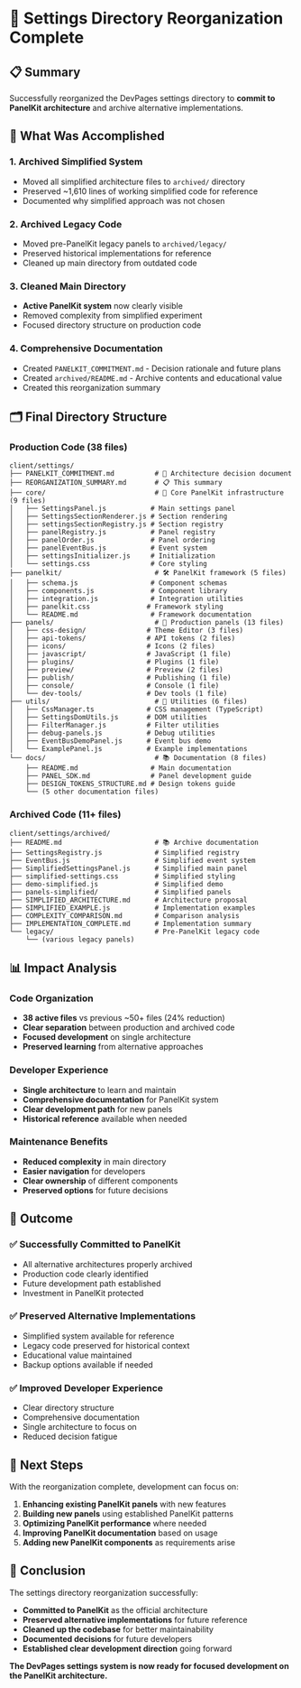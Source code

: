 # 🔄 Settings Directory Reorganization Complete

## 📋 **Summary**

Successfully reorganized the DevPages settings directory to **commit to PanelKit architecture** and archive alternative implementations.

## 🎯 **What Was Accomplished**

### **1. Archived Simplified System**
- Moved all simplified architecture files to `archived/` directory
- Preserved ~1,610 lines of working simplified code for reference
- Documented why simplified approach was not chosen

### **2. Archived Legacy Code**
- Moved pre-PanelKit legacy panels to `archived/legacy/`
- Preserved historical implementations for reference
- Cleaned up main directory from outdated code

### **3. Cleaned Main Directory**
- **Active PanelKit system** now clearly visible
- Removed complexity from simplified experiment
- Focused directory structure on production code

### **4. Comprehensive Documentation**
- Created `PANELKIT_COMMITMENT.md` - Decision rationale and future plans
- Created `archived/README.md` - Archive contents and educational value
- Created this reorganization summary

## 🗂️ **Final Directory Structure**

### **Production Code (38 files)**
```
client/settings/
├── PANELKIT_COMMITMENT.md          # 🎯 Architecture decision document
├── REORGANIZATION_SUMMARY.md       # 📋 This summary
├── core/                           # 🚀 Core PanelKit infrastructure (9 files)
│   ├── SettingsPanel.js           # Main settings panel
│   ├── SettingsSectionRenderer.js # Section rendering
│   ├── settingsSectionRegistry.js # Section registry
│   ├── panelRegistry.js           # Panel registry
│   ├── panelOrder.js              # Panel ordering
│   ├── panelEventBus.js           # Event system
│   ├── settingsInitializer.js     # Initialization
│   └── settings.css               # Core styling
├── panelkit/                       # 🛠️ PanelKit framework (5 files)
│   ├── schema.js                  # Component schemas
│   ├── components.js              # Component library
│   ├── integration.js             # Integration utilities
│   ├── panelkit.css              # Framework styling
│   └── README.md                  # Framework documentation
├── panels/                         # 📱 Production panels (13 files)
│   ├── css-design/               # Theme Editor (3 files)
│   ├── api-tokens/               # API tokens (2 files)
│   ├── icons/                    # Icons (2 files)
│   ├── javascript/               # JavaScript (1 file)
│   ├── plugins/                  # Plugins (1 file)
│   ├── preview/                  # Preview (2 files)
│   ├── publish/                  # Publishing (1 file)
│   ├── console/                  # Console (1 file)
│   └── dev-tools/                # Dev tools (1 file)
├── utils/                          # 🔧 Utilities (6 files)
│   ├── CssManager.ts             # CSS management (TypeScript)
│   ├── SettingsDomUtils.js       # DOM utilities
│   ├── FilterManager.js          # Filter utilities
│   ├── debug-panels.js           # Debug utilities
│   ├── EventBusDemoPanel.js      # Event bus demo
│   └── ExamplePanel.js           # Example implementations
└── docs/                           # 📚 Documentation (8 files)
    ├── README.md                  # Main documentation
    ├── PANEL_SDK.md               # Panel development guide
    ├── DESIGN_TOKENS_STRUCTURE.md # Design tokens guide
    └── (5 other documentation files)
```

### **Archived Code (11+ files)**
```
client/settings/archived/
├── README.md                       # 📚 Archive documentation
├── SettingsRegistry.js             # Simplified registry
├── EventBus.js                     # Simplified event system
├── SimplifiedSettingsPanel.js      # Simplified main panel
├── simplified-settings.css         # Simplified styling
├── demo-simplified.js              # Simplified demo
├── panels-simplified/              # Simplified panels
├── SIMPLIFIED_ARCHITECTURE.md      # Architecture proposal
├── SIMPLIFIED_EXAMPLE.js           # Implementation examples
├── COMPLEXITY_COMPARISON.md        # Comparison analysis
├── IMPLEMENTATION_COMPLETE.md      # Implementation summary
└── legacy/                         # Pre-PanelKit legacy code
    └── (various legacy panels)
```

## 📊 **Impact Analysis**

### **Code Organization**
- **38 active files** vs previous ~50+ files (24% reduction)
- **Clear separation** between production and archived code
- **Focused development** on single architecture
- **Preserved learning** from alternative approaches

### **Developer Experience**
- **Single architecture** to learn and maintain
- **Comprehensive documentation** for PanelKit system
- **Clear development path** for new panels
- **Historical reference** available when needed

### **Maintenance Benefits**
- **Reduced complexity** in main directory
- **Easier navigation** for developers
- **Clear ownership** of different components
- **Preserved options** for future decisions

## 🎉 **Outcome**

### **✅ Successfully Committed to PanelKit**
- All alternative architectures properly archived
- Production code clearly identified
- Future development path established
- Investment in PanelKit protected

### **✅ Preserved Alternative Implementations**
- Simplified system available for reference
- Legacy code preserved for historical context
- Educational value maintained
- Backup options available if needed

### **✅ Improved Developer Experience**
- Clear directory structure
- Comprehensive documentation
- Single architecture to focus on
- Reduced decision fatigue

## 🚀 **Next Steps**

With the reorganization complete, development can focus on:

1. **Enhancing existing PanelKit panels** with new features
2. **Building new panels** using established PanelKit patterns
3. **Optimizing PanelKit performance** where needed
4. **Improving PanelKit documentation** based on usage
5. **Adding new PanelKit components** as requirements arise

## 📝 **Conclusion**

The settings directory reorganization successfully:
- **Committed to PanelKit** as the official architecture
- **Preserved alternative implementations** for future reference
- **Cleaned up the codebase** for better maintainability
- **Documented decisions** for future developers
- **Established clear development direction** going forward

**The DevPages settings system is now ready for focused development on the PanelKit architecture.** 